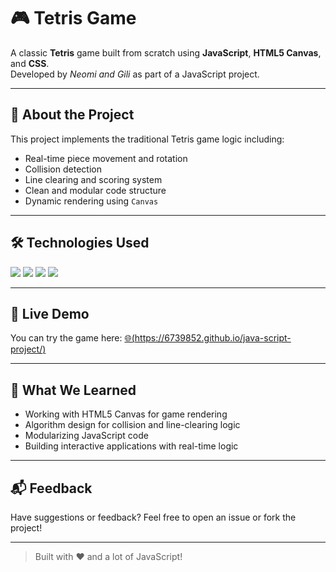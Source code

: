# 🎮 Tetris Game

A classic **Tetris** game built from scratch using **JavaScript**, **HTML5 Canvas**, and **CSS**.  
Developed by *Neomi and Gili* as part of a JavaScript project.

---

## 🧩 About the Project

This project implements the traditional Tetris game logic including:

- Real-time piece movement and rotation
- Collision detection
- Line clearing and scoring system
- Clean and modular code structure
- Dynamic rendering using `Canvas`

---

## 🛠️ Technologies Used

<p>
  <img src="https://img.shields.io/badge/JavaScript-F7DF1E?style=flat&logo=javascript&logoColor=black" />
  <img src="https://img.shields.io/badge/HTML5-E34F26?style=flat&logo=html5&logoColor=white" />
  <img src="https://img.shields.io/badge/CSS3-1572B6?style=flat&logo=css3&logoColor=white" />
  <img src="https://img.shields.io/badge/Canvas-Enabled-blue?style=flat" />
</p>

---

## 🚀 Live Demo

You can try the game here: [🌐(https://6739852.github.io/java-script-project/)](#)  

---

## 🧠 What We Learned

- Working with HTML5 Canvas for game rendering
- Algorithm design for collision and line-clearing logic
- Modularizing JavaScript code
- Building interactive applications with real-time logic

---

## 📬 Feedback

Have suggestions or feedback? Feel free to open an issue or fork the project!

---

> Built with ❤️ and a lot of JavaScript!


